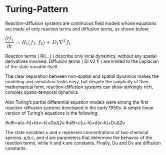 # Turing-Pattern

Reaction-diffusion systems are continuous ﬁeld models whose equations are made of only reaction terms and diffusion terms, as shown below:

![alt text](https://github.com/iucimea/Turing-Pattern/blob/main/Images/CodeCogsEqn.gif)


Reaction terms ( Ri(...) ) describe only local dynamics, without any spatial derivatives involved. 
Diffusion terms ( Di ∇2 fi ) are limited to the Laplacian of the state variable itself. 


The clear separation between non-spatial and spatial dynamics makes the modeling and simulation tasks easy, 
but despite the simplicity of their mathematical form, reaction-diffusion systems can show strikingly rich, 
complex spatio-temporal dynamics. 

Alan Turing’s partial differential equation models were among the ﬁrst reaction-diffusion systems developed in the early 1950s. 
A simple linear version of Turing’s equations is the following:

∂u∂t=a(u−h)+b(v−k)+DuΔ2u
∂u∂t=c(u−h)+d(v−k)+DuΔ2u

The state variables  u  and  v  represent concentrations of two chemical species.
a,b,c,  and  d  are parameters that determine the behavior of the reaction terms, while  h  and  k  are constants. 
Finally,  Du  and  Dv  are diffusion constants.


